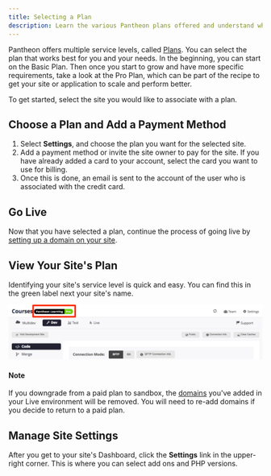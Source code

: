 ```yaml
---
title: Selecting a Plan
description: Learn the various Pantheon plans offered and understand which plan meets your unique needs.
---
```

Pantheon offers multiple service levels, called [Plans](https://www.pantheon.io/pricing). You can select the plan that works best for you and your needs. In the beginning, you can start on the Basic Plan. Then once you start to grow and have more specific requirements, take a look at the Pro Plan, which can be part of the recipe to get your site or application to scale and perform better.

To get started, select the site you would like to associate with a plan.

## Choose a Plan and Add a Payment Method

1. Select **Settings**, and choose the plan you want for the selected site.
2. Add a payment method or invite the site owner to pay for the site.  If you have already added a card to your account, select the card you want to use for billing.  
3. Once this is done, an email is sent to the account of the user who is associated with the credit card.

<!--![Select a plan from dashboard](/source/docs/assets/images/select-a-plan-and-billing.png)-->  

## Go Live
Now that you have selected a plan, continue the process of going live by [setting up a domain on your site](/docs/going-live).

## View Your Site's Plan

Identifying your site's service level is quick and easy. You can find this in the green label next your site's name.

![confirm new plan](/source/docs/assets/images/confirm-plan-dashboard.png)

<div class="alert alert-info" role="alert">
<h4>Note</h4>
If you downgrade from a paid plan to sandbox, the <a href="https://pantheon.io/docs/">domains</a> you've added in your Live environment will be removed. You will need to re-add domains if you decide to return to a paid plan.</div>

## Manage Site Settings

After you get to your site's Dashboard, click the **Settings** link in the upper-right corner. This is where you can select add ons and PHP versions.
